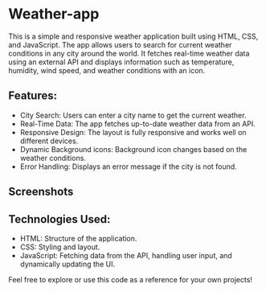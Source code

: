 # Weather-app
This is a simple and responsive weather application built using HTML, CSS, and JavaScript. The app allows users to search for current weather conditions in any city around the world. It fetches real-time weather data using an external API and displays information such as temperature, humidity, wind speed, and weather conditions with an icon.

## Features:
+ City Search: Users can enter a city name to get the current weather.
+ Real-Time Data: The app fetches up-to-date weather data from an API.
+ Responsive Design: The layout is fully responsive and works well on different devices.
+ Dynamic Background icons: Background icon changes based on the weather conditions.
+ Error Handling: Displays an error message if the city is not found.

## Screenshots


## Technologies Used:
+ HTML: Structure of the application.
+ CSS: Styling and layout.
+ JavaScript: Fetching data from the API, handling user input, and dynamically updating the UI.

Feel free to explore or use this code as a reference for your own projects!
